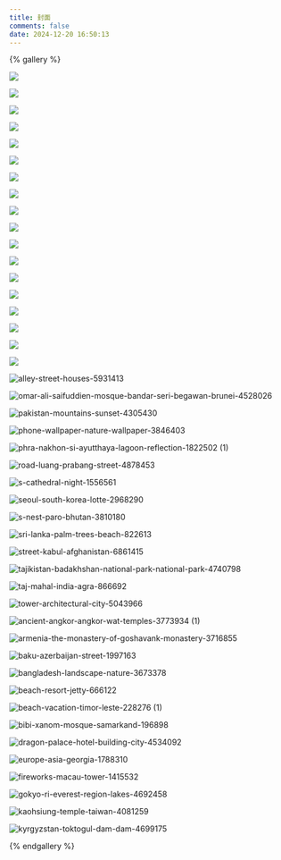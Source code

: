```yaml
---
title: 封面
comments: false
date: 2024-12-20 16:50:13
---
```

{% gallery %}

![](https://s2.loli.net/2024/12/19/B7VuKfa6soRIhiq.jpg)

![](https://s2.loli.net/2024/12/18/MqZvzwQmFOUKj71.jpg)

![](https://s2.loli.net/2024/12/18/1xTSIkzMsFhC5qa.jpg)

![](https://s2.loli.net/2024/12/18/CQpDMXAlW1NRBHe.jpg)

![](https://s2.loli.net/2024/12/18/6E4MpW3xVIivLk7.webp)

![](https://s2.loli.net/2024/12/18/CD9hXYxbAV7lfWQ.webp)

![](https://s2.loli.net/2024/12/20/h9vq5GZdUgNanQC.jpg)

![](https://s2.loli.net/2024/12/20/h9cWQ5wZI4FUqYx.jpg)

![](https://s2.loli.net/2024/12/20/sL5EIGAYVDUuH6a.jpg)

![](https://s2.loli.net/2024/12/20/5KZUNLiCIko19Pd.jpg)

![](https://s2.loli.net/2024/12/20/J8towxiYd1AVWLF.jpg)

![](https://s2.loli.net/2024/12/20/bmwuCVrIBpY3ftS.jpg)

![](https://s2.loli.net/2024/12/20/l1u8jr4AOwSJMhd.jpg)

![](https://s2.loli.net/2024/12/20/n2FlYJx36ZhHzXO.jpg)

![](https://s2.loli.net/2024/12/20/szticopUKLFe7nG.jpg)

![](https://s2.loli.net/2024/12/20/79eAtcPOvYTUs2d.jpg)

![](https://s2.loli.net/2024/12/19/dNugUCRYX27ePwS.jpg)

![](https://s2.loli.net/2024/12/18/ipgJehsTy7L38fV.webp)

![alley-street-houses-5931413](https://s2.loli.net/2024/12/24/8I7pufbme1tPTiZ.webp)

![omar-ali-saifuddien-mosque-bandar-seri-begawan-brunei-4528026](https://s2.loli.net/2024/12/22/4ei1fqHM3RKSUr2.webp)

![pakistan-mountains-sunset-4305430](https://s2.loli.net/2024/12/22/ytxAicw6G1zEguk.webp)

![phone-wallpaper-nature-wallpaper-3846403](https://s2.loli.net/2024/12/24/a6uTMn4Sd9oGRlb.webp)

![phra-nakhon-si-ayutthaya-lagoon-reflection-1822502 (1)](https://s2.loli.net/2024/12/22/N2rjf18HAtIg4nV.webp)

![road-luang-prabang-street-4878453](https://s2.loli.net/2024/12/22/tpDRFQPeGfrbxwi.webp)

![s-cathedral-night-1556561](https://s2.loli.net/2024/12/22/f8Ae4n2aM9lQIGB.webp)

![seoul-south-korea-lotte-2968290](https://s2.loli.net/2024/12/24/JYT1e7QtPIwlyoB.webp)

![s-nest-paro-bhutan-3810180](https://s2.loli.net/2024/12/24/ZoYjB3W1SOsD845.webp)

![sri-lanka-palm-trees-beach-822613](https://s2.loli.net/2024/12/24/Ran2bumNEkAZjxo.webp)

![street-kabul-afghanistan-6861415](https://s2.loli.net/2024/12/24/DjKHNFyY3wvLo8I.webp)

![tajikistan-badakhshan-national-park-national-park-4740798](https://s2.loli.net/2024/12/24/aY38dC42LlZTRQt.webp)

![taj-mahal-india-agra-866692](https://s2.loli.net/2024/12/24/5lNOgPaWqQyh63C.webp)

![tower-architectural-city-5043966](https://s2.loli.net/2024/12/24/dUvrqEH3Ix7Vacp.webp)

![ancient-angkor-angkor-wat-temples-3773934 (1)](https://s2.loli.net/2024/12/24/hqYUKbuXrkiSVHL.webp)

![armenia-the-monastery-of-goshavank-monastery-3716855](https://s2.loli.net/2024/12/24/8EB4pZqmVHMLaXA.webp)

![baku-azerbaijan-street-1997163](https://s2.loli.net/2024/12/24/jbVOyf4w1Fp9uJo.webp)

![bangladesh-landscape-nature-3673378](https://s2.loli.net/2024/12/24/g4xDVKL2CpEX8MJ.webp)

![beach-resort-jetty-666122](https://s2.loli.net/2024/12/24/sEyhH4FZqTXAQ2O.webp)

![beach-vacation-timor-leste-228276 (1)](https://s2.loli.net/2024/12/24/ZvfbG5LsNDHBmKE.webp)

![bibi-xanom-mosque-samarkand-196898](https://s2.loli.net/2024/12/24/iVN6gfACbSykXz9.webp)

![dragon-palace-hotel-building-city-4534092](https://s2.loli.net/2024/12/24/9hclXzsBRmyjVqn.webp)

![europe-asia-georgia-1788310](https://s2.loli.net/2024/12/24/pMGJfwNAHg3Dsut.webp)

![fireworks-macau-tower-1415532](https://s2.loli.net/2024/12/24/t9xQenjGpK73hYv.webp)

![gokyo-ri-everest-region-lakes-4692458](https://s2.loli.net/2024/12/24/bkfEWeo5KF94L2U.webp)

![kaohsiung-temple-taiwan-4081259](https://s2.loli.net/2024/12/24/C2Z5sFRluIvakft.webp)

![kyrgyzstan-toktogul-dam-dam-4699175](https://s2.loli.net/2024/12/24/1Dxqm4hpgBPlGbX.webp)

{% endgallery %}
